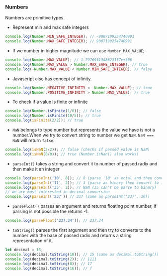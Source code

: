 ### Numbers 
Numbers are primitive types.
* Represent min and max safe integers
```js
console.log(Number.MIN_SAFE_INTEGER); // -9007199254740991
console.log(Number.MAX_SAFE_INTEGER); // 9007199254740991
```
* If we number in higher magnitude we can use `Number.MAX_VALUE`;
```js
console.log(Number.MAX_VALUE); // 1.7976931348623157e+308
console.log(Number.MAX_VALUE > Number.MAX_SAFE_INTEGER); // true
console.log(-Number.MAX_VALUE < Number.MIN_SAFE_INTEGER); // false
``` 
* Javascript also has concept of infinity.
```js
console.log(Number.NEGATIVE_INFINITY < -Number.MAX_VALUE); // true
console.log(Number.POSITIVE_INFINITY > Number.MAX_VALUE); // true
```
* To check if a value is finite or infinite
```js
console.log(Number.isFinite(1/0)); // false
console.log(Number.isFinite(10/5)); // true 
console.log(isFinite(2/2)); // true
```
* `NaN` belongs to type number but represents the value we have is not a number.When we try to convert string to number we get `NaN`. `NaN === NaN` will return `false`.
```js
console.log(isNaN(2/2)); // false (checks if passed value is NaN)
console.log(isNaN(0/0)); // true (Number.isNan() also works)
```
* `parseInt()` takes a string and convert it to number of passed radix and then make it an integer 
```js
console.log(parseInt('10', 8)); // 8 (parse '10' as octal and then convert to integer)
console.log(parseInt('11', 2)); // 3 (parse as binary then convert to integer)
console.log(parseInt('35', 2)); // NaN (35 can't be parse to binary)
// we are most interested in decimal conversion
console.log(parseInt('237')) // 237 (same as parseInt('237', 10))
```
* `parseFloat()` parses an argument and returns floating point number, if parsing is not possible the returns -1.
```js
console.log(parseFloat('237.34')); // 237.34
```
* `toString()` parses the first argument and then try to converts to the number with the base of passed radix and returns a string representation of it.
```js
let decimal = 15;
console.log(decimal.toString(10)); // 15 (same as decimal.toString())
console.log(decimal.toString(2)); // 1111
console.log(decimal.toString(8)); // 17
console.log(decimal.toString(16)); // f
```
